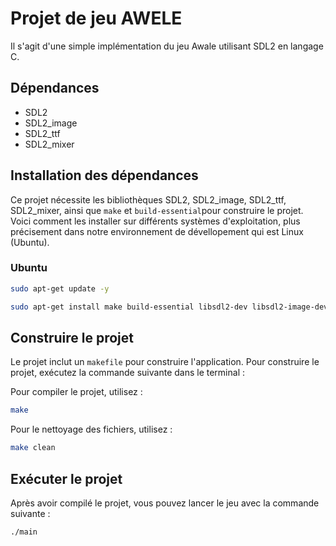 # Projet de jeu AWELE

Il s'agit d'une simple implémentation du jeu Awale utilisant SDL2 en langage C.

## Dépendances

- SDL2
- SDL2_image
- SDL2_ttf
- SDL2_mixer

## Installation des dépendances

Ce projet nécessite les bibliothèques SDL2, SDL2_image, SDL2_ttf, SDL2_mixer,
ainsi que `make` et `build-essential`pour construire le projet. Voici comment 
les installer sur différents systèmes d'exploitation, plus précisement dans 
notre environnement de dévellopement qui est Linux (Ubuntu).

### Ubuntu
```sh
sudo apt-get update -y 
```
```sh
sudo apt-get install make build-essential libsdl2-dev libsdl2-image-dev libsdl2-ttf-dev libsdl2-mixer-dev -y
```
## Construire le projet

Le projet inclut un `makefile` pour construire l'application. Pour construire le projet, exécutez la commande suivante dans le terminal :

Pour compiler le projet, utilisez :
```sh
make
```
Pour le nettoyage des fichiers, utilisez :
```sh
make clean
```
## Exécuter le projet

Après avoir compilé le projet, vous pouvez lancer le jeu avec la commande suivante :
```sh
./main


